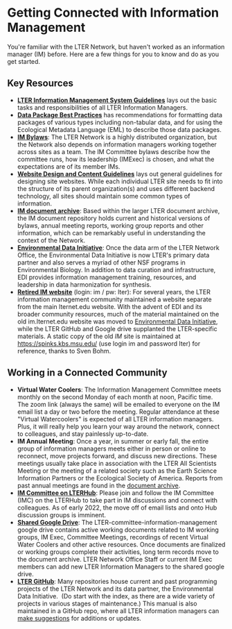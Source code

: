 # Getting Connected with Information Management

You're familiar with the LTER Network, but haven't worked as an information manager (IM) before. Here are a few things for you to know and do as you get started.

## Key Resources ##

* [**LTER Information Management System Guidelines**](https://lternet.edu/wp-content/uploads/2018/01/LTER_IMS_Guidelines_V2_1_20180103.pdf) lays out the basic tasks and responsibilities of all LTER Information Managers.
* [**Data Package Best Practices**](https://ediorg.github.io/data-package-best-practices/) has recommendations for formatting data packages of various types including non-tabular data, and for using the Ecological Metadata Language (EML) to describe those data packages.
* [**IM Bylaws**](https://lternet.edu/wp-content/uploads/2021/07/2021-06-11-LTER_IMC_Bylaws_v4_final.pdf): The LTER Network is a highly distributed organization, but the Network also depends on information managers working together across sites as a team. The IM Committee bylaws describe how the committee runs, how its leadership (IMExec) is chosen, and what the expectations are of its member IMs.
* [**Website Design and Content Guidelines**](https://lternet.edu/wp-content/uploads/2018/05/Guidelines-for-LTER-Web-Site-Design-and-Content-revised-2018-05-17.pdf) lays out general guidelines for designing site websites. While each individual LTER site needs to fit into the structure of its parent organization(s) and uses different backend technology, all sites should maintain some common types of information. 
* [**IM document archive**](https://lternet.edu/?taxonomy=document-types&term=information-management): Based within the larger LTER document archive, the IM document repository holds current and historical versions of bylaws, annual meeting reports, working group reports and other information, which can be remarkably useful in understanding the context of the Network. 
* [**Environmental Data Initiative**](https://environmentaldatainitiative.org/): Once the data arm of the LTER Network Office, the Environmental Data Initiative is now LTER's primary data partner and also serves a myriad of other NSF programs in Environmental Biology. In addition to data curation and infrastructure, EDI provides information management training, resources, and leadership in data harmonization for synthesis.
* [**Retired IM website**](https://spinks.kbs.msu.edu/) (login: im / pw: lter): For several years, the LTER information management community maintained a website separate from the main lternet.edu website. With the advent of EDI and its broader community resources, much of the material maintained on the old im.lternet.edu website was moved to [Environmental Data Initiative](https://environmentaldatainitiative.org/), while the LTER GitHub and Google drive supplanted the LTER-specific materials. A static copy of the old *IM* site is maintained at https://spinks.kbs.msu.edu/ (use login im and password lter) for reference, thanks to Sven Bohm. 

## Working in a Connected Community ##

* **Virtual Water Coolers**: The Information Management Committee meets monthly on the second Monday of each month at noon, Pacific time. The zoom link (always the same) will be emailed to everyone on the IM email list a day or two before the meeting. Regular attendance at these "Virtual Watercoolers" is expected of all LTER information managers. Plus, it will really help you learn your way around the network, connect to colleagues, and stay painlessly up-to-date.
* **IM Annual Meeting**: Once a year, in summer or early fall, the entire group of information managers meets either in person or online to reconnect, move projects forward, and discuss new directions. These meetings usually take place in association with the LTER All Scientists Meeting or the meeting of a related society such as the Earth Science Information Partners or the Ecological Society of America. Reports from past annual meetings are found in the [document archive](https://lternet.edu/?taxonomy=document-types&term=information-management).
* [**IM Committee on LTERHub**](https://lternetwork.force.com/lterhub/s/committee/a0t4S0000000YXZQA2/information-managers): Please join and follow the IM Committee (IMC) on the LTERHub to take part in IM discussions and connect with colleagues. As of early 2022, the move off of email lists and onto Hub discussion groups is imminent.
* [**Shared Google Drive**](https://drive.google.com/drive/u/0/folders/0AABt1FqIzosUUk9PVA): The LTER-committee-information-management google drive contains active working documents related to IM working groups, IM Exec, Committee Meetings, recordings of recent Virtual Water Coolers and other active resources. Once documents are finalized or working groups complete their activities, long term records move to the document archive. LTER Network Office Staff or current IM Exec members can add new LTER Information Managers to the shared google drive.  
*  [**LTER GitHub**](https://github.com/lter): Many repositories house current and past programming projects of the LTER Network and its data partner, the Environmental Data Initiative.  (Do start with the index, as there are a wide variety of projects in various stages of maintenance.) This manual is also maintained in a GitHub repo, where all LTER information managers can [make suggestions](https://lter.github.io/im-manual/edits) for additions or updates.
